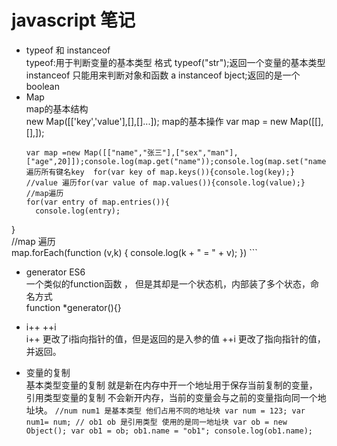 # javascript 笔记
- typeof 和 instanceof  
  typeof:用于判断变量的基本类型 格式 typeof("str");返回一个变量的基本类型  
  instanceof 只能用来判断对象和函数 a instanceof bject;返回的是一个boolean  
- Map  
  map的基本结构  
  new Map([['key','value'],[],[]...]);
  map的基本操作
  var map = new Map([[],[],]);  
  ```
  var map =new Map([["name","张三"],["sex","man"],["age",20]]);console.log(map.get("name"));console.log(map.set("name1","asd"));console.log(map.delete("name1"));//遍历所有键名key  for(var key of map.keys()){console.log(key);}  
  //value 遍历for(var value of map.values()){console.log(value);}
  //map遍历
  for(var entry of map.entries()){
    console.log(entry);
}  
//map 遍历  
map.forEach(function (v,k) {
    console.log(k + " = " + v);
})  ```  

- generator ES6  
  一个类似的function函数 ， 但是其却是一个状态机，内部装了多个状态，命名方式  
  function *generator(){}
- i++ ++i  
 i++ 更改了i指向指针的值，但是返回的是入参的值
 ++i 更改了指向指针的值，并返回。
 
- 变量的复制  
  基本类型变量的复制 就是新在内存中开一个地址用于保存当前复制的变量，
  引用类型变量的复制 不会新开内存，当前的变量会与之前的变量指向同一个地址块。
  `
  //num num1 是基本类型 他们占用不同的地址块
  var num = 123;
  var num1= num;
  // ob1 ob 是引用类型 使用的是同一地址块
  var ob = new Object();
  var ob1 = ob;
  ob1.name = "ob1";
  console.log(ob1.name);
  `